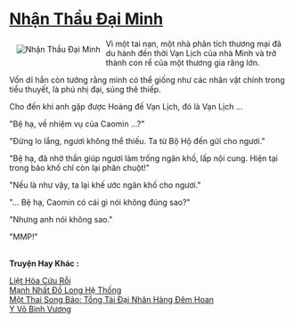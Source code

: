 <a href="https://truyenwiki.net/nhan-thau-dai-minh.35102/" title="Nhận Thầu Đại Minh"><h1>Nhận Thầu Đại Minh</h1></a><div style="display:table"><img align="right" style="float: left; padding: 10px;" src="https://truyenwiki.net/a/img/str/src/35102.jpg" alt="Nhận Thầu Đại Minh">Vì một tai nạn, một nhà phân tích thương mại đã du hành đến thời Vạn Lịch của nhà Minh và trở thành con rể của một thương gia răng lớn.<p></p> Vốn dĩ hắn còn tưởng rằng mình có thể giống như các nhân vật chính trong tiểu thuyết, là phú nhị đại, sủng thê thiếp.<p></p> Cho đến khi anh gặp được Hoàng đế Vạn Lịch, đó là Vạn Lịch ...<p></p> "Bệ hạ, về nhiệm vụ của Caomin ...?"<p></p> "Đừng lo lắng, ngươi không thể thiếu. Ta từ Bộ Hộ đến gửi cho ngươi."<p></p> "Bệ hạ, đã nhờ thần giúp ngươi làm trống ngân khố, lấp nội cung. Hiện tại trong bảo khố chỉ còn lại phân chuột!"<p></p> "Nếu là như vậy, ta lại khế ước ngân khố cho ngươi."<p></p> "... Bệ hạ, Caomin có cái gì nói không đúng sao?"<p></p> "Nhưng anh nói không sao."<p></p> "MMP!"</div><p><br><b>Truyện Hay Khác :</b></p><a href="https://truyenwiki.net/liet-hoa-cuu-roi.36849/" alt="Liệt Hỏa Cứu Rỗi">Liệt Hỏa Cứu Rỗi</a><br/><a href="https://github.com/nownovels/wikidich/tree/master/truyenhay/35528" alt="Mạnh Nhất Đồ Long Hệ Thống">Mạnh Nhất Đồ Long Hệ Thống</a><br/><a href="https://sangtacviet.wordpress.com/2020/10/22/mot-thai-song-bao-tong-tai-dai-nhan-hang-dem-hoan/" alt="Một Thai Song Bảo: Tổng Tài Đại Nhân Hàng Đêm Hoan">Một Thai Song Bảo: Tổng Tài Đại Nhân Hàng Đêm Hoan</a><br/><a href="https://sangtacviet.wordpress.com/2020/10/22/y-vo-binh-vuong/" alt="Y Võ Binh Vương">Y Võ Binh Vương</a><br/>